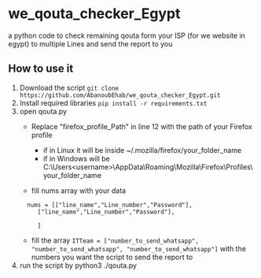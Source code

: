 # we_qouta_checker_Egypt

a python code to check remaining qouta form your ISP (for we website in egypt) to multiple Lines and send the report to you

## How to use it

1. Download the script  ```git clone https://github.com/AbanoubEhab/we_qouta_checker_Egypt.git```
2. Install required libraries ```pip install -r requirements.txt```
3. open qouta.py 
   - Replace "firefox_profile_Path" in line 12 with the path of your Firefox profile
     - if in Linux it will be inside ~/.mozilla/firefox/your_folder_name
     - if in Windows will be C:\Users\<username>\AppData\Roaming\Mozilla\Firefox\Profiles\your_folder_name
     
   - fill nums array with your data
   ```
     nums = [["line_name","Line_number","Password"],
        ["line_name","Line_number","Password"],
        
        ]
     ```
   - fill the array ```ITTeam = ["number_to_send_whatsapp", "number_to_send_whatsapp", "number_to_send_whatsapp"]```
   with the numbers you want the script to send the report to
1. run the script by python3 ./qouta.py
